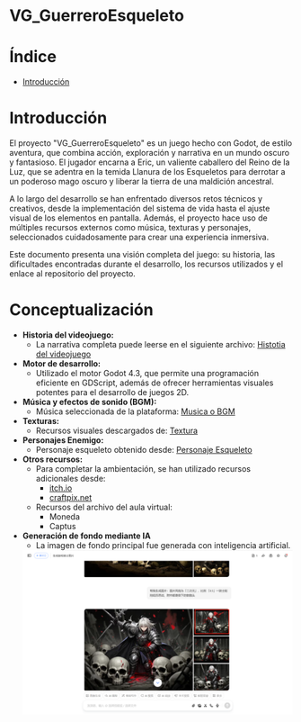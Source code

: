 # VG_GuerreroEsqueleto

# Índice
- [Introducción](#introducción)

# Introducción
El proyecto "VG_GuerreroEsqueleto" es un juego hecho con Godot, de estilo aventura, que combina acción, exploración y narrativa en un mundo oscuro y fantasioso. El jugador encarna a Eric, un valiente caballero del Reino de la Luz, que se adentra en la temida Llanura de los Esqueletos para derrotar a un poderoso mago oscuro y liberar la tierra de una maldición ancestral.

A lo largo del desarrollo se han enfrentado diversos retos técnicos y creativos, desde la implementación del sistema de vida hasta el ajuste visual de los elementos en pantalla. Además, el proyecto hace uso de múltiples recursos externos como música, texturas y personajes, seleccionados cuidadosamente para crear una experiencia inmersiva.

Este documento presenta una visión completa del juego: su historia, las dificultades encontradas durante el desarrollo, los recursos utilizados y el enlace al repositorio del proyecto.

# Conceptualización
- **Historia del videojuego:**
    - La narrativa completa puede leerse en el siguiente archivo: [Histotia del videojuego](/Recursos/Historia.md)
- **Motor de desarrollo:**
    - Utilizado el motor Godot 4.3, que permite una programación eficiente en GDScript, además de ofrecer herramientas visuales potentes para el desarrollo de juegos 2D.
- **Música y efectos de sonido (BGM):**
    - Música seleccionada de la plataforma: [Musica o BGM](https://www.aigei.com/sound/class/games_category)
- **Texturas:**
    - Recursos visuales descargados de: [Textura](https://www.zhaozi.cn/s/all/otf/)
- **Personajes Enemigo:**
    - Personaje esqueleto obtenido desde: [Personaje Esqueleto](https://www.aigei.com/s?q=%E9%AA%B7%E9%AB%85%E5%85%B5&type=2d)
- **Otros recursos:**
    - Para completar la ambientación, se han utilizado recursos adicionales desde:
        - [itch.io](https://itch.io/)
        - [craftpix.net](https://craftpix.net/)
    - Recursos del archivo del aula virtual:
        - Moneda
        - Captus 
- **Generación de fondo mediante IA**
    - La imagen de fondo principal fue generada con inteligencia artificial.
    <img src="/Recursos/Multimedia/CapturaIA.png">
